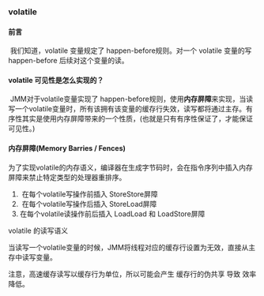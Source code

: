 ### volatile

#### 前言

​	我们知道，volatile 变量规定了 happen-before规则。对一个 volatile 变量的写 happen-before 后续对这个变量的读。

#### volatile 可见性是怎么实现的？

​	JMM对于volatile变量实现了 happen-before规则，使用**内存屏障**来实现，当读写一个volatile变量时，所有该拥有该变量的缓存行失效，读写都将通过主存。有序性其实是使用内存屏障带来的一个性质，(也就是只有有序性保证了，才能保证可见性。)



#### 内存屏障(Memory Barries / Fences)

​	为了实现volatile的内存语义，编译器在生成字节码时，会在指令序列中插入内存屏障来禁止特定类型的处理器重排序。

1. ​	在每个volatile写操作前插入 StoreStore屏障
2. ​	在每个volatile写操作后插入 StoreLoad屏障
3.  在每个volatile读操作前后插入 LoadLoad 和 LoadStore屏障



volatile 的读写语义

当读写一个volatile变量的时候，JMM将线程对应的缓存行设置为无效，直接从主存中读写变量。

注意，高速缓存读写以缓存行为单位，所以可能会产生 缓存行的伪共享 导致 效率降低。